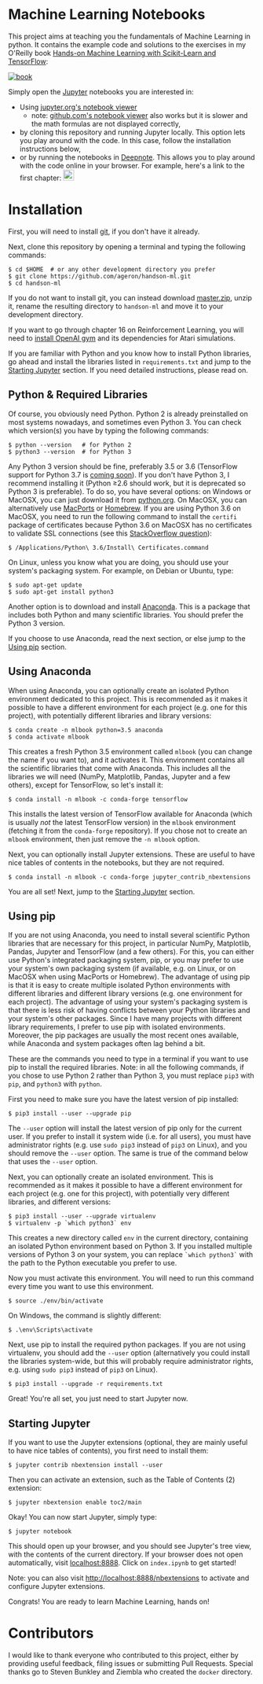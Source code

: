 Machine Learning Notebooks
==========================

This project aims at teaching you the fundamentals of Machine Learning in
python. It contains the example code and solutions to the exercises in my O'Reilly book [Hands-on Machine Learning with Scikit-Learn and TensorFlow](http://shop.oreilly.com/product/0636920052289.do):

[![book](http://akamaicovers.oreilly.com/images/0636920052289/cat.gif)](http://shop.oreilly.com/product/0636920052289.do)

Simply open the [Jupyter](http://jupyter.org/) notebooks you are interested in:

* Using [jupyter.org's notebook viewer](http://nbviewer.jupyter.org/github/ageron/handson-ml/blob/master/index.ipynb)
    * note: [github.com's notebook viewer](https://github.com/ageron/handson-ml/blob/master/index.ipynb) also works but it is slower and the math formulas are not displayed correctly,
* by cloning this repository and running Jupyter locally. This option lets you play around with the code. In this case, follow the installation instructions below,
* or by running the notebooks in [Deepnote](https://beta.deepnote.com). This allows you to play around with the code online in your browser. For example, here's a link to the first chapter: [<img height="22"  src="https://beta.deepnote.com/buttons/launch-in-deepnote.svg">](https://beta.deepnote.com/launch?template=data-science&url=https%3A//github.com/ageron/handson-ml/blob/master/02_end_to_end_machine_learning_project.ipynb)

# Installation

First, you will need to install [git](https://git-scm.com/), if you don't have it already.

Next, clone this repository by opening a terminal and typing the following commands:
 
    $ cd $HOME  # or any other development directory you prefer
    $ git clone https://github.com/ageron/handson-ml.git
    $ cd handson-ml

If you do not want to install git, you can instead download [master.zip](https://github.com/ageron/handson-ml/archive/master.zip), unzip it, rename the resulting directory to `handson-ml` and move it to your development directory.

If you want to go through chapter 16 on Reinforcement Learning, you will need to [install OpenAI gym](https://gym.openai.com/docs) and its dependencies for Atari simulations.

If you are familiar with Python and you know how to install Python libraries, go ahead and install the libraries listed in `requirements.txt` and jump to the [Starting Jupyter](#starting-jupyter) section. If you need detailed instructions, please read on.

## Python & Required Libraries
Of course, you obviously need Python. Python 2 is already preinstalled on most systems nowadays, and sometimes even Python 3. You can check which version(s) you have by typing the following commands:

    $ python --version   # for Python 2
    $ python3 --version  # for Python 3

Any Python 3 version should be fine, preferably 3.5 or 3.6 (TensorFlow support for Python 3.7 is [coming soon](https://github.com/tensorflow/tensorflow/issues/20517)). If you don't have Python 3, I recommend installing it (Python ≥2.6 should work, but it is deprecated so Python 3 is preferable). To do so, you have several options: on Windows or MacOSX, you can just download it from [python.org](https://www.python.org/downloads/). On MacOSX, you can alternatively use [MacPorts](https://www.macports.org/) or [Homebrew](https://brew.sh/). If you are using Python 3.6 on MacOSX, you need to run the following command to install the `certifi` package of certificates because Python 3.6 on MacOSX has no certificates to validate SSL connections (see this [StackOverflow question](https://stackoverflow.com/questions/27835619/urllib-and-ssl-certificate-verify-failed-error)):

    $ /Applications/Python\ 3.6/Install\ Certificates.command

On Linux, unless you know what you are doing, you should use your system's packaging system. For example, on Debian or Ubuntu, type:

    $ sudo apt-get update
    $ sudo apt-get install python3

Another option is to download and install [Anaconda](https://www.continuum.io/downloads). This is a package that includes both Python and many scientific libraries. You should prefer the Python 3 version.

If you choose to use Anaconda, read the next section, or else jump to the [Using pip](#using-pip) section.

## Using Anaconda
When using Anaconda, you can optionally create an isolated Python environment dedicated to this project. This is recommended as it makes it possible to have a different environment for each project (e.g. one for this project), with potentially different libraries and library versions:

    $ conda create -n mlbook python=3.5 anaconda
    $ conda activate mlbook

This creates a fresh Python 3.5 environment called `mlbook` (you can change the name if you want to), and it activates it. This environment contains all the scientific libraries that come with Anaconda. This includes all the libraries we will need (NumPy, Matplotlib, Pandas, Jupyter and a few others), except for TensorFlow, so let's install it:

    $ conda install -n mlbook -c conda-forge tensorflow

This installs the latest version of TensorFlow available for Anaconda (which is usually *not* the latest TensorFlow version) in the `mlbook` environment (fetching it from the `conda-forge` repository). If you chose not to create an `mlbook` environment, then just remove the `-n mlbook` option.

Next, you can optionally install Jupyter extensions. These are useful to have nice tables of contents in the notebooks, but they are not required.

    $ conda install -n mlbook -c conda-forge jupyter_contrib_nbextensions

You are all set! Next, jump to the [Starting Jupyter](#starting-jupyter) section.

## Using pip 
If you are not using Anaconda, you need to install several scientific Python libraries that are necessary for this project, in particular NumPy, Matplotlib, Pandas, Jupyter and TensorFlow (and a few others). For this, you can either use Python's integrated packaging system, pip, or you may prefer to use your system's own packaging system (if available, e.g. on Linux, or on MacOSX when using MacPorts or Homebrew). The advantage of using pip is that it is easy to create multiple isolated Python environments with different libraries and different library versions (e.g. one environment for each project). The advantage of using your system's packaging system is that there is less risk of having conflicts between your Python libraries and your system's other packages. Since I have many projects with different library requirements, I prefer to use pip with isolated environments. Moreover, the pip packages are usually the most recent ones available, while Anaconda and system packages often lag behind a bit.

These are the commands you need to type in a terminal if you want to use pip to install the required libraries. Note: in all the following commands, if you chose to use Python 2 rather than Python 3, you must replace `pip3` with `pip`, and `python3` with `python`.

First you need to make sure you have the latest version of pip installed:

    $ pip3 install --user --upgrade pip

The `--user` option will install the latest version of pip only for the current user. If you prefer to install it system wide (i.e. for all users), you must have administrator rights (e.g. use `sudo pip3` instead of `pip3` on Linux), and you should remove the `--user` option. The same is true of the command below that uses the `--user` option.

Next, you can optionally create an isolated environment. This is recommended as it makes it possible to have a different environment for each project (e.g. one for this project), with potentially very different libraries, and different versions:

    $ pip3 install --user --upgrade virtualenv
    $ virtualenv -p `which python3` env

This creates a new directory called `env` in the current directory, containing an isolated Python environment based on Python 3. If you installed multiple versions of Python 3 on your system, you can replace `` `which python3` `` with the path to the Python executable you prefer to use.

Now you must activate this environment. You will need to run this command every time you want to use this environment.

    $ source ./env/bin/activate

On Windows, the command is slightly different:

    $ .\env\Scripts\activate

Next, use pip to install the required python packages. If you are not using virtualenv, you should add the `--user` option (alternatively you could install the libraries system-wide, but this will probably require administrator rights, e.g. using `sudo pip3` instead of `pip3` on Linux).

    $ pip3 install --upgrade -r requirements.txt

Great! You're all set, you just need to start Jupyter now.

## Starting Jupyter
If you want to use the Jupyter extensions (optional, they are mainly useful to have nice tables of contents), you first need to install them:

    $ jupyter contrib nbextension install --user

Then you can activate an extension, such as the Table of Contents (2) extension:

    $ jupyter nbextension enable toc2/main

Okay! You can now start Jupyter, simply type:

    $ jupyter notebook

This should open up your browser, and you should see Jupyter's tree view, with the contents of the current directory. If your browser does not open automatically, visit [localhost:8888](http://localhost:8888/tree). Click on `index.ipynb` to get started!

Note: you can also visit [http://localhost:8888/nbextensions](http://localhost:8888/nbextensions) to activate and configure Jupyter extensions.

Congrats! You are ready to learn Machine Learning, hands on!

# Contributors
I would like to thank everyone who contributed to this project, either by providing useful feedback, filing issues or submitting Pull Requests. Special thanks go to Steven Bunkley and Ziembla who created the `docker` directory.
